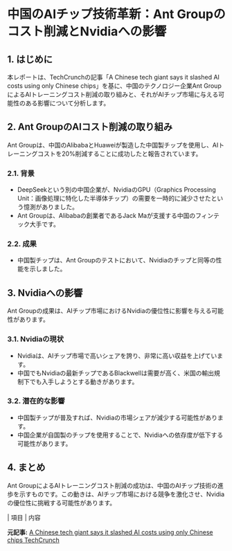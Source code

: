 # 中国のAIチップ技術革新：Ant Groupのコスト削減とNvidiaへの影響

## 1. はじめに

本レポートは、TechCrunchの記事「A Chinese tech giant says it slashed AI costs using only Chinese chips」を基に、中国のテクノロジー企業Ant GroupによるAIトレーニングコスト削減の取り組みと、それがAIチップ市場に与える可能性のある影響について分析します。

## 2. Ant GroupのAIコスト削減の取り組み

Ant Groupは、中国のAlibabaとHuaweiが製造した中国製チップを使用し、AIトレーニングコストを20%削減することに成功したと報告されています。

### 2.1. 背景

* DeepSeekという別の中国企業が、NvidiaのGPU（Graphics Processing Unit：画像処理に特化した半導体チップ）の需要を一時的に減少させたという憶測がありました。
* Ant Groupは、Alibabaの創業者であるJack Maが支援する中国のフィンテック大手です。

### 2.2. 成果

* 中国製チップは、Ant Groupのテストにおいて、Nvidiaのチップと同等の性能を示しました。

## 3. Nvidiaへの影響

Ant Groupの成果は、AIチップ市場におけるNvidiaの優位性に影響を与える可能性があります。

### 3.1. Nvidiaの現状

* Nvidiaは、AIチップ市場で高いシェアを誇り、非常に高い収益を上げています。
* 中国でもNvidiaの最新チップであるBlackwellは需要が高く、米国の輸出規制下でも入手しようとする動きがあります。

### 3.2. 潜在的な影響

* 中国製チップが普及すれば、Nvidiaの市場シェアが減少する可能性があります。
* 中国企業が自国製のチップを使用することで、Nvidiaへの依存度が低下する可能性があります。

## 4. まとめ

Ant GroupによるAIトレーニングコスト削減の成功は、中国のAIチップ技術の進歩を示すものです。この動きは、AIチップ市場における競争を激化させ、Nvidiaの優位性に挑戦する可能性があります。

| 項目 | 内容 

**元記事:** [A Chinese tech giant says it slashed AI costs using only Chinese chips TechCrunch](https://techcrunch.com/2025/03/24/a-chinese-tech-giant-says-it-slashed-ai-costs-using-only-chinese-chips/)
